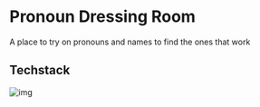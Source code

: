 # Pronoun Dressing Room

A place to try on pronouns and names to find the ones that work


## Techstack

![img](https://go-skill-icons.vercel.app/api/icons?i=skeletonui,svelte,tailwind)

